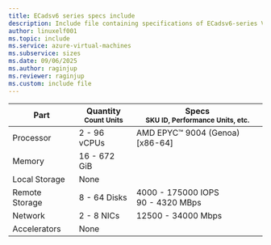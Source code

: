 ```yaml
---
title: ECadsv6 series specs include
description: Include file containing specifications of ECadsv6-series VM sizes.
author: linuxelf001
ms.topic: include
ms.service: azure-virtual-machines
ms.subservice: sizes
ms.date: 09/06/2025
ms.author: raginjup
ms.reviewer: raginjup
ms.custom: include file
---
```

| Part | Quantity <br><sup>Count Units | Specs <br><sup>SKU ID, Performance Units, etc.  |
|---|---|---|
| Processor      | 2 - 96 vCPUs       |     AMD EPYC™ 9004 (Genoa) [x86-64] |
| Memory         | 16 - 672 GiB          |                                  |
| Local Storage  | None           |                                |
| Remote Storage | 8 - 64 Disks    | 4000 - 175000 IOPS <br>90 - 4320 MBps   |
| Network        | 2 - 8 NICs          | 12500 - 34000 Mbps                  |
| Accelerators   | None              |                                   |
